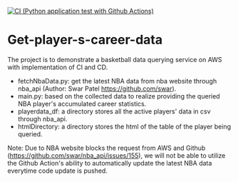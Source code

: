 [![CI (Python application test with Github Actions)](https://github.com/Tego-Chang/Get-player-s-career-data/actions/workflows/main.yml/badge.svg)](https://github.com/Tego-Chang/Get-player-s-career-data/actions/workflows/main.yml)


# Get-player-s-career-data

The project is to demonstrate a basketball data querying service on AWS with implementation of CI and CD. 

- fetchNbaData.py: get the latest NBA data from nba website through nba_api (Author: Swar Patel https://github.com/swar).
- main.py: based on the collected data to realize providing the queried NBA player's accumulated career statistics. 
- playerdata_df: a directory stores all the active players' data in csv through nba_api.
- htmlDirectory: a directory stores the html of the table of the player being queried. 

Note: Due to NBA website blocks the request from AWS and Github (https://github.com/swar/nba_api/issues/155), we will not be able to utilize the Github Action's ability to automatically update the latest NBA data everytime code update is pushed. 
